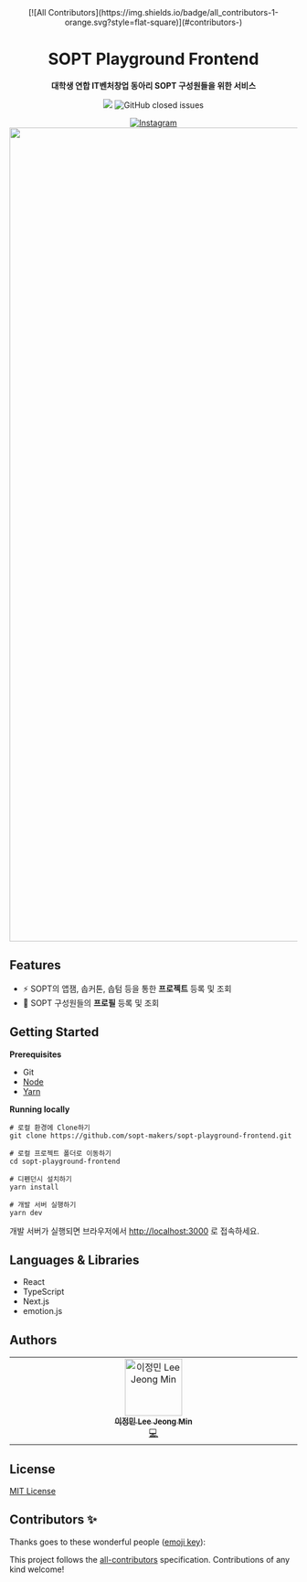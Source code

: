<div align="center">
<!-- ALL-CONTRIBUTORS-BADGE:START - Do not remove or modify this section -->
[![All Contributors](https://img.shields.io/badge/all_contributors-1-orange.svg?style=flat-square)](#contributors-)
<!-- ALL-CONTRIBUTORS-BADGE:END -->

# SOPT Playground Frontend

**대학생 연합 IT벤처창업 동아리 SOPT 구성원들을 위한 서비스**

<a href="https://hits.seeyoufarm.com"><img src="https://hits.seeyoufarm.com/api/count/incr/badge.svg?url=https%3A%2F%2Fgithub.com%2Fsopt-makers%2Fsopt-playground-frontend&count_bg=%238040FF&title_bg=%23555555&icon=&icon_color=%23E7E7E7&title=hits&edge_flat=false"/></a>
<img alt="GitHub closed issues" src="https://img.shields.io/github/commit-activity/m/sopt-makers/sopt-playground-frontend?color=8040ff">

<a href="https://www.instagram.com/sopt_makers/">
<img alt="Instagram" src="https://img.shields.io/badge/-Instagram-white?logo=Instagram&logoColor=d42121">
</a>

<br />

<img width="1424" alt="image" src="https://user-images.githubusercontent.com/73823388/215124144-daf665de-ca65-42d8-9440-bae754d680f9.png">
</div>

## Features

- ⚡️ SOPT의 앱잼, 솝커톤, 솝텀 등을 통한 **프로젝트** 등록 및 조회
- 👀 SOPT 구성원들의 **프로필** 등록 및 조회

## Getting Started

**Prerequisites**

- Git
- [Node](https://nodejs.org/)
- [Yarn](https://yarnpkg.com/)

**Running locally**

```
# 로컬 환경에 Clone하기
git clone https://github.com/sopt-makers/sopt-playground-frontend.git

# 로컬 프로젝트 폴더로 이동하기
cd sopt-playground-frontend

# 디펜던시 설치하기
yarn install

# 개발 서버 실행하기
yarn dev
```

개발 서버가 실행되면 브라우저에서 [http://localhost:3000](http://localhost:3000/) 로 접속하세요.

## Languages & Libraries

- React
- TypeScript
- Next.js
- emotion.js

## Authors

<!-- 이 부분 내용은 봇이 자동으로 추가합니다. -->
<!-- ALL-CONTRIBUTORS-LIST:START - Do not remove or modify this section -->
<!-- prettier-ignore-start -->
<!-- markdownlint-disable -->
<table>
  <tbody>
    <tr>
      <td align="center" valign="top" width="14.28%"><a href="http://jeong-min.com"><img src="https://avatars.githubusercontent.com/u/50590192?v=4?s=100" width="100px;" alt="이정민 Lee Jeong Min"/><br /><sub><b>이정민 Lee Jeong Min</b></sub></a><br /><a href="https://github.com/sopt-makers/sopt-playground-frontend/commits?author=danmin20" title="Code">💻</a></td>
    </tr>
  </tbody>
</table>

<!-- markdownlint-restore -->
<!-- prettier-ignore-end -->

<!-- ALL-CONTRIBUTORS-LIST:END -->

## License

[MIT License](LICENSE.md)

## Contributors ✨

Thanks goes to these wonderful people ([emoji key](https://allcontributors.org/docs/en/emoji-key)):

<!-- ALL-CONTRIBUTORS-LIST:START - Do not remove or modify this section -->
<!-- prettier-ignore-start -->
<!-- markdownlint-disable -->
<!-- markdownlint-restore -->
<!-- prettier-ignore-end -->
<!-- ALL-CONTRIBUTORS-LIST:END -->

This project follows the [all-contributors](https://github.com/all-contributors/all-contributors) specification. Contributions of any kind welcome!